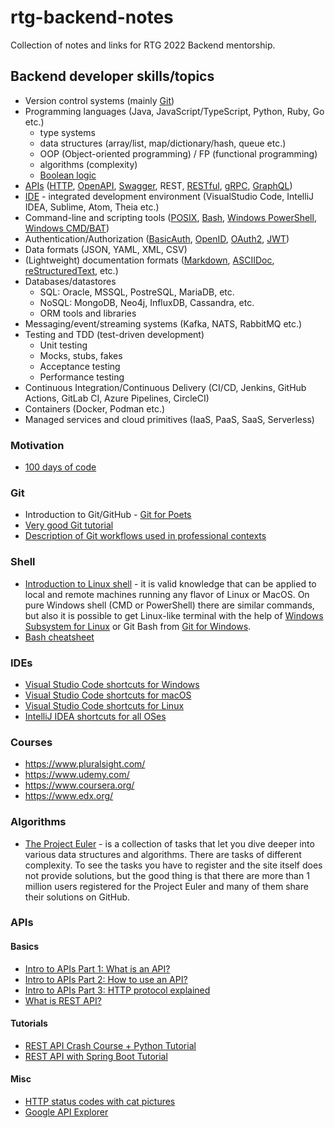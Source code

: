 
# rtg-backend-notes

Collection of notes and links for RTG 2022 Backend mentorship.

## Backend developer skills/topics

- Version control systems (mainly [Git](https://git-scm.com/))
- Programming languages (Java, JavaScript/TypeScript, Python, Ruby, Go etc.)
   - type systems
   - data structures (array/list, map/dictionary/hash, queue etc.)
   - OOP (Object-oriented programming) / FP (functional programming)
   - algorithms (complexity)
   - [Boolean logic](https://computersciencewiki.org/index.php/Boolean_operators)
- [APIs](https://en.wikipedia.org/wiki/API) ([HTTP](https://developer.mozilla.org/en-US/docs/Web/HTTP), [OpenAPI](https://www.openapis.org/), [Swagger](https://swagger.io/), REST, [RESTful](https://medium.com/extend/what-is-rest-a-simple-explanation-for-beginners-part-1-introduction-b4a072f8740f), [gRPC](https://grpc.io/), [GraphQL](https://graphql.org/))
- [IDE](https://en.wikipedia.org/wiki/Integrated_development_environment) - integrated development environment (VisualStudio Code, IntelliJ IDEA, Sublime, Atom, Theia etc.)
- Command-line and scripting tools ([POSIX](https://en.wikipedia.org/wiki/POSIX), [Bash](https://en.wikipedia.org/wiki/Bash_(Unix_shell)), [Windows PowerShell](https://docs.microsoft.com/en-us/powershell/), [Windows CMD/BAT](https://docs.microsoft.com/en-us/windows-server/administration/windows-commands/windows-commands))
- Authentication/Authorization ([BasicAuth](https://en.wikipedia.org/wiki/Basic_access_authentication), [OpenID](https://developer.okta.com/blog/2019/10/21/illustrated-guide-to-oauth-and-oidc), [OAuth2](https://oauth.net/), [JWT](https://jwt.io/))
- Data formats (JSON, YAML, XML, CSV)
- (Lightweight) documentation formats ([Markdown](https://daringfireball.net/projects/markdown/), [ASCIIDoc](https://asciidoc-py.github.io/index.html), [reStructuredText](https://docutils.sourceforge.io/rst.html), etc.)
- Databases/datastores 
   - SQL: Oracle, MSSQL, PostreSQL, MariaDB, etc.
   - NoSQL: MongoDB, Neo4j, InfluxDB, Cassandra, etc.
   - ORM tools and libraries
- Messaging/event/streaming systems (Kafka, NATS, RabbitMQ etc.)
- Testing and TDD (test-driven development)
  - Unit testing
  - Mocks, stubs, fakes
  - Acceptance testing
  - Performance testing 
- Continuous Integration/Continuous Delivery (CI/CD, Jenkins, GitHub Actions, GitLab CI, Azure Pipelines, CircleCI)
- Containers (Docker, Podman etc.)
- Managed services and cloud primitives (IaaS, PaaS, SaaS, Serverless)

### Motivation

- [100 days of code](https://www.100daysofcode.com/)

### Git 

- Introduction to Git/GitHub - [Git for Poets](https://www.youtube.com/watch?v=BCQHnlnPusY&list=PLRqwX-V7Uu6ZF9C0YMKuns9sLDzK6zoiV)
- [Very good Git tutorial](http://tutorials.jenkov.com/git/index.html)
- [Description of Git workflows used in professional contexts](https://www.atlassian.com/git/tutorials/comparing-workflows)

### Shell

- [Introduction to Linux shell](https://ubuntu.com/tutorials/command-line-for-beginners#1-overview) - it is valid knowledge that can be applied to local and remote machines running any flavor of Linux or MacOS. On pure Windows shell (CMD or PowerShell) there are similar commands, but also it is possible to get Linux-like terminal with the help of [Windows Subsystem for Linux](https://docs.microsoft.com/en-us/windows/wsl/install) or Git Bash from [Git for Windows](https://git-scm.com/download/win).
- [Bash cheatsheet](https://devhints.io/bash)

### IDEs

- [Visual Studio Code shortcuts for Windows](https://code.visualstudio.com/shortcuts/keyboard-shortcuts-windows.pdf)
- [Visual Studio Code shortcuts for macOS](https://code.visualstudio.com/shortcuts/keyboard-shortcuts-macos.pdf)
- [Visual Studio Code shortcuts for Linux](https://code.visualstudio.com/shortcuts/keyboard-shortcuts-linux.pdf)
- [IntelliJ IDEA shortcuts for all OSes](https://resources.jetbrains.com/storage/products/intellij-idea/docs/IntelliJIDEA_ReferenceCard.pdf)

### Courses

- <https://www.pluralsight.com/>
- <https://www.udemy.com/>
- <https://www.coursera.org/>
- <https://www.edx.org/>

### Algorithms

- [The Project Euler](https://projecteuler.net/) - is a collection of tasks that let you dive deeper into various data structures and algorithms. There are tasks of different complexity. To see the tasks you have to register and the site itself does not provide solutions, but the good thing is that there are more than 1 million users registered for the Project Euler and many of them share their solutions on GitHub.

### APIs

#### Basics

- [Intro to APIs Part 1: What is an API?](https://www.youtube.com/watch?v=iFMLyMgCUTs)
- [Intro to APIs Part 2: How to use an API?](https://www.youtube.com/watch?v=jCadnlO9xSQ)
- [Intro to APIs Part 3: HTTP protocol explained](https://www.youtube.com/watch?v=FAnuh0_BU4c)
- [What is REST API?](https://www.youtube.com/watch?v=lsMQRaeKNDk)

#### Tutorials

- [REST API Crash Course + Python Tutorial](https://www.youtube.com/watch?v=qbLc5a9jdXo)
- [REST API with Spring Boot Tutorial](https://www.youtube.com/watch?v=9SGDpanrc8U)

#### Misc

- [HTTP status codes with cat pictures](https://http.cat/)
- [Google API Explorer](https://developers.google.com/apis-explorer)

